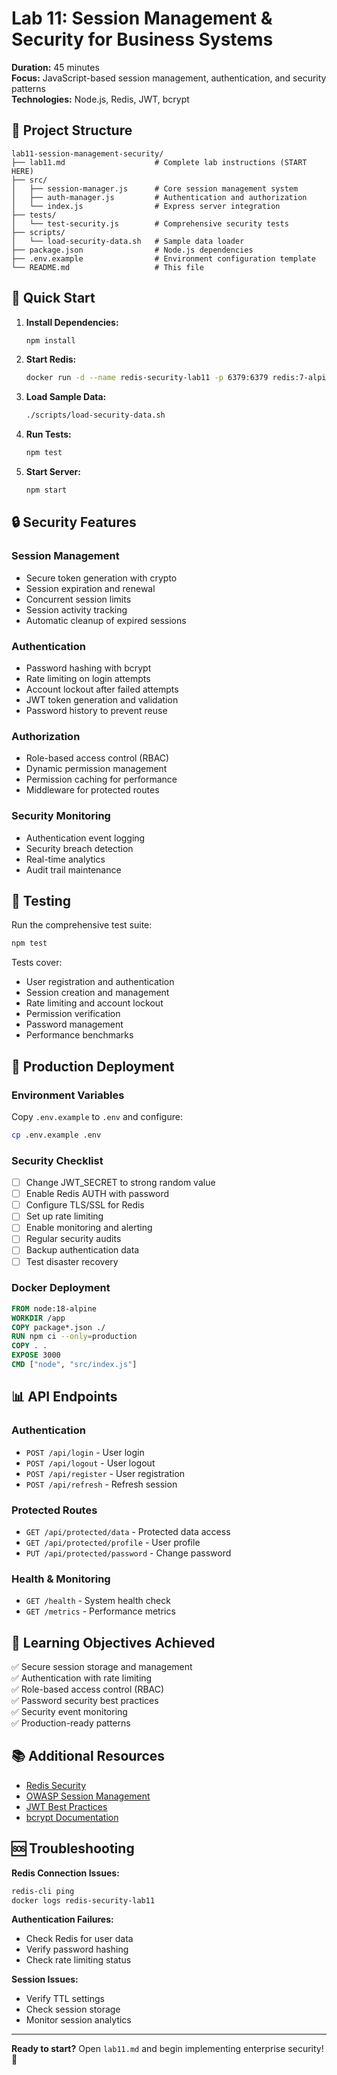 # Lab 11: Session Management & Security for Business Systems

**Duration:** 45 minutes  
**Focus:** JavaScript-based session management, authentication, and security patterns  
**Technologies:** Node.js, Redis, JWT, bcrypt

## 📁 Project Structure

```
lab11-session-management-security/
├── lab11.md                    # Complete lab instructions (START HERE)
├── src/
│   ├── session-manager.js      # Core session management system
│   ├── auth-manager.js         # Authentication and authorization
│   └── index.js                # Express server integration
├── tests/
│   └── test-security.js        # Comprehensive security tests
├── scripts/
│   └── load-security-data.sh   # Sample data loader
├── package.json                # Node.js dependencies
├── .env.example                # Environment configuration template
└── README.md                   # This file
```

## 🚀 Quick Start

1. **Install Dependencies:**
   ```bash
   npm install
   ```

2. **Start Redis:**
   ```bash
   docker run -d --name redis-security-lab11 -p 6379:6379 redis:7-alpine
   ```

3. **Load Sample Data:**
   ```bash
   ./scripts/load-security-data.sh
   ```

4. **Run Tests:**
   ```bash
   npm test
   ```

5. **Start Server:**
   ```bash
   npm start
   ```

## 🔒 Security Features

### Session Management
- Secure token generation with crypto
- Session expiration and renewal
- Concurrent session limits
- Session activity tracking
- Automatic cleanup of expired sessions

### Authentication
- Password hashing with bcrypt
- Rate limiting on login attempts
- Account lockout after failed attempts
- JWT token generation and validation
- Password history to prevent reuse

### Authorization
- Role-based access control (RBAC)
- Dynamic permission management
- Permission caching for performance
- Middleware for protected routes

### Security Monitoring
- Authentication event logging
- Security breach detection
- Real-time analytics
- Audit trail maintenance

## 🧪 Testing

Run the comprehensive test suite:

```bash
npm test
```

Tests cover:
- User registration and authentication
- Session creation and management
- Rate limiting and account lockout
- Permission verification
- Password management
- Performance benchmarks

## 🚀 Production Deployment

### Environment Variables

Copy `.env.example` to `.env` and configure:

```bash
cp .env.example .env
```

### Security Checklist

- [ ] Change JWT_SECRET to strong random value
- [ ] Enable Redis AUTH with password
- [ ] Configure TLS/SSL for Redis
- [ ] Set up rate limiting
- [ ] Enable monitoring and alerting
- [ ] Regular security audits
- [ ] Backup authentication data
- [ ] Test disaster recovery

### Docker Deployment

```dockerfile
FROM node:18-alpine
WORKDIR /app
COPY package*.json ./
RUN npm ci --only=production
COPY . .
EXPOSE 3000
CMD ["node", "src/index.js"]
```

## 📊 API Endpoints

### Authentication
- `POST /api/login` - User login
- `POST /api/logout` - User logout
- `POST /api/register` - User registration
- `POST /api/refresh` - Refresh session

### Protected Routes
- `GET /api/protected/data` - Protected data access
- `GET /api/protected/profile` - User profile
- `PUT /api/protected/password` - Change password

### Health & Monitoring
- `GET /health` - System health check
- `GET /metrics` - Performance metrics

## 🎯 Learning Objectives Achieved

✅ Secure session storage and management  
✅ Authentication with rate limiting  
✅ Role-based access control (RBAC)  
✅ Password security best practices  
✅ Security event monitoring  
✅ Production-ready patterns  

## 📚 Additional Resources

- [Redis Security](https://redis.io/topics/security)
- [OWASP Session Management](https://owasp.org/www-community/attacks/Session_hijacking_attack)
- [JWT Best Practices](https://tools.ietf.org/html/rfc8725)
- [bcrypt Documentation](https://github.com/kelektiv/node.bcrypt.js)

## 🆘 Troubleshooting

**Redis Connection Issues:**
```bash
redis-cli ping
docker logs redis-security-lab11
```

**Authentication Failures:**
- Check Redis for user data
- Verify password hashing
- Check rate limiting status

**Session Issues:**
- Verify TTL settings
- Check session storage
- Monitor session analytics

---

**Ready to start?** Open `lab11.md` and begin implementing enterprise security! 🔐

